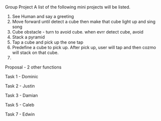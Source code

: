 Group Project
A list of the following mini projects will be listed.

1. See Human and say a greeting
2. Move forward until detect a cube then make that cube light up 
and sing song
3. Cube obstacle - turn to avoid cube. when evrr detect cube, avoid
4. Stack a pyramid
5. Tap a cube and pick up the one tap
6. Predefine a cube to pick up. 
After pick up, user will tap and then cozmo will stack on that cube.
7. 
Proposal - 2 other functions


Task 1 - Dominic

Task 2 - Justin

Task 3 - Damian

Task 5 - Caleb

Task 7 - Edwin
